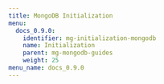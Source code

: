 ```yaml
---
title: MongoDB Initialization
menu:
  docs_0.9.0:
    identifier: mg-initialization-mongodb
    name: Initialization
    parent: mg-mongodb-guides
    weight: 25
menu_name: docs_0.9.0
---
```

